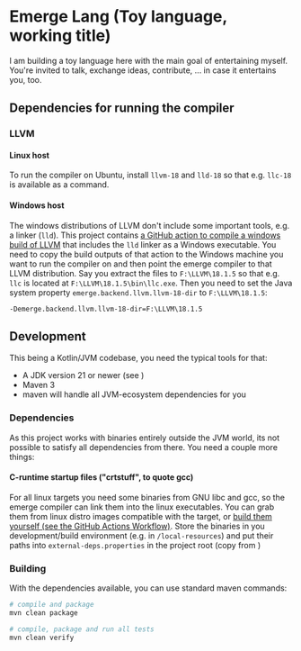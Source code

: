 # Emerge Lang (Toy language, working title)

I am building a toy language here with the main goal of entertaining myself.
You're invited to talk, exchange ideas, contribute, ... in case it entertains you, too.

## Dependencies for running the compiler

### LLVM

#### Linux host

To run the compiler on Ubuntu, install `llvm-18` and `lld-18` so that e.g. `llc-18` is available as a command.

#### Windows host

The windows distributions of LLVM don't include some important tools, e.g. a linker (`lld`). This project
contains [a GitHub action to compile a windows build of LLVM](.github/workflows/build-llvm-windows.yaml)
that includes the `lld` linker as a Windows executable.  You need to copy the build outputs of that action
to the Windows machine you want to run the compiler on and then point the emerge compiler to that LLVM
distribution. Say you extract the files to `F:\LLVM\18.1.5` so that e.g. `llc` is located at
`F:\LLVM\18.1.5\bin\llc.exe`. Then you need to set the Java system property `emerge.backend.llvm.llvm-18-dir`
to `F:\LLVM\18.1.5`:

    -Demerge.backend.llvm.llvm-18-dir=F:\LLVM\18.1.5

## Development

This being a Kotlin/JVM codebase, you need the typical tools for that:

* A JDK version 21 or newer (see [](.java-version))
* Maven 3
* maven will handle all JVM-ecosystem dependencies for you

### Dependencies

As this project works with binaries entirely outside the JVM world, its not possible to satisfy
all dependencies from there. You need a couple more things:

#### C-runtime startup files ("crtstuff", to quote gcc)

For all linux targets you need some binaries from GNU libc and gcc, so the emerge compiler can link them
into the linux executables. You can grab them from linux distro images compatible with the target, or [build
them yourself (see the GitHub Actions Workflow)](.github/workflows/build-emerge.yaml).
Store the binaries in you development/build environment (e.g. in `/local-resources`) and put their paths
into `external-deps.properties` in the project root (copy from [](external-deps.properties.dist))

### Building

With the dependencies available, you can use standard maven commands:

```bash
# compile and package
mvn clean package

# compile, package and run all tests
mvn clean verify
```
